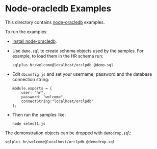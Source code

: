 # Node-oracledb Examples

This directory contains [node-oracledb](https://www.npmjs.com/package/oracledb) examples.

To run the examples:

- [Install node-oracledb](https://github.com/oracle/node-oracledb/blob/master/INSTALL.md).


- Use `demo.sql` to create schema objects used by the samples.  For
  example, to load them in the HR schema run:

  ```
  sqlplus hr/welcome@localhost/orclpdb @demo.sql
  ```

- Edit `dbconfig.js` and set your username, password and the database
connection string:

  ```
  module.exports = {
      user: "hr",
      password: "welcome",
      connectString:"localhost/orclpdb"
  };

  ```

- Then run the samples like:

  ```
  node select1.js
  ```

The demonstration objects can be dropped with `demodrop.sql`:

  ```
  sqlplus hr/welcome@localhost/orclpdb @demodrop.sql
  ```
